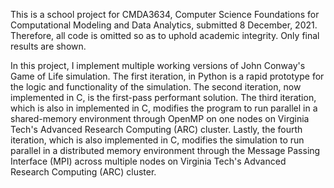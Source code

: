 This is a school project for CMDA3634, Computer Science Foundations for Computational Modeling and Data Analytics, submitted 8 December, 2021. Therefore, all code is omitted so as to uphold academic integrity. Only final results are shown.

In this project, I implement multiple working versions of John Conway's Game of Life simulation. The first iteration, in Python is a rapid prototype for the logic and functionality of the simulation. The second iteration, now implemented in C, is the first-pass performant solution. The third iteration, which is also in implemented in C, modifies the program to run parallel in a shared-memory environment through OpenMP on one nodes on Virginia Tech's Advanced Research Computing (ARC) cluster. Lastly, the fourth iteration, which is also implemented in C, modifies the simulation to run parallel in a distributed memory environment through the Message Passing Interface (MPI) across multiple nodes on Virginia Tech's Advanced Research Computing (ARC) cluster.
